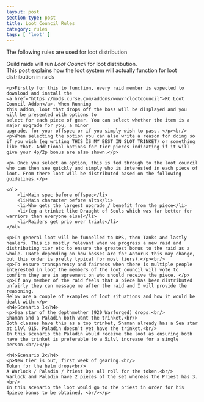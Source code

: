 ```yaml
---
layout: post
section-type: post
title: Loot Council Rules
category: rules
tags: [ 'loot' ]
---
```


<div class="container">
    <p class="lead text-left">The following rules are used for loot distribution</p>
    <p class="text-left"> Guild raids will run <i>Loot Council</i> for loot distribution.<br/>
    This post explains how the loot system will actually function for loot distribution in raids</p>

    <p>Firstly for this to function, every raid member is expected to download and install the 
    <a href="https://mods.curse.com/addons/wow/rclootcouncil">RC Loot Council Addon</a>. When Running 
    this addon, loot that drops off the boss will be displayed and you will be presented with options to 
    select for each piece of gear. You can select whether the item is a major upgrade for you, a minor 
    upgrade, for your offspec or if you simply wish to pass. </p><br/>
    <p>When selecting the option you can also write a reason for doing so if you wish (eg writing THIS IS MY BEST IN SLOT TRINKET) or something like that. Additional options for tier pieces indicating if it will give your 4p/2p bonus are also shown.</p>

    <p> Once you select an option, this is fed through to the loot council who can then see quickly and simply who is interested in each piece of loot. From there loot will be distributed based on the following guidelines.</p>

    <ol>
        <li>Main spec before offspec</li>
        <li>Main character before alts</li>
        <li>Who gets the largest upgrade / benefit from the piece</li>
        <li>(eg a trinket like Draught of Souls which was far better for warriors than everyone else)</li>
        <li>Raiders get prio over trials</li>
    </ol>

    <p>In general loot will be funnelled to DPS, then Tanks and lastly healers. This is mostly relevant when we progress a new raid and distributing tier etc to ensure the greatest bonus to the raid as a whole. (Note depending on how bosses are for Antorus this may change, but this order is pretty typical for most tiers).</p><br/>
    <p>To ensure transparency and fairness when there is multiple people interested in loot the members of the loot council will vote to confirm they are in agreement on who should receive the piece. </p>
    <p>If any member of the raid feels that a piece has been distributed unfairly they can message me after the raid and I will provide the reasoning.
    Below are a couple of examples of loot situations and how it would be dealt with:</p>
    <h4>Scenario 1</h4>
    <p>Sea star of the depthmother (920 Warforged) drops.<br/>
    Shaman and a Paladin both want the trinket.<br/>
    Both classes have this as a top trinket, Shaman already has a Sea star at ilvl 915. Paladin doesn’t yet have the trinket.<br/>
    In this scenario the Paladin would receive the loot as ensuring both have the trinket is preferable to a 5ilvl increase for a single person.<br/></p>

    <h4>Scenario 2</h4>
    <p>New tier is out, first week of gearing.<br/>
    Token for the helm drops<br/>
    A Warlock / Paladin / Priest Dps all roll for the token.<br/>
    Warlock and Paladin have 2 pieces of the set whereas the Priest has 3.<br/>
    In this scenario the loot would go to the priest in order for his 4piece bonus to be obtained. <br/></p>
    

</div>